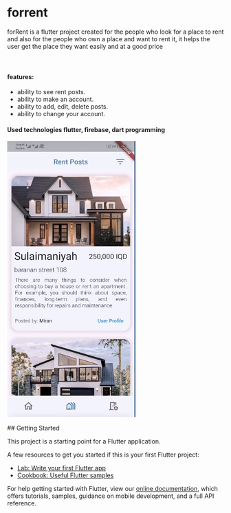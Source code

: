 # forrent

forRent is a flutter project created for the people who look for a place to rent and also for the people 
who own a place and want to rent it, it helps the user get the place they want easily and at a good price 
</br></br></br>

<h4>features:</h4>
<ul>
<li>ability to see rent posts.</li>
<li>ability to make an account.</li>
<li>ability to add, edit, delete posts.</li>
<li>ability to change your account.</li>
</ul>

<h4>Used technologies flutter, firebase, dart programming</h4>
<p>
<img src="assets\images\forent2.gif" alt="gif 2"  />
</p>
<p>

  
  
  

</p>
## Getting Started

This project is a starting point for a Flutter application.

A few resources to get you started if this is your first Flutter project:

- [Lab: Write your first Flutter app](https://flutter.dev/docs/get-started/codelab)
- [Cookbook: Useful Flutter samples](https://flutter.dev/docs/cookbook)

For help getting started with Flutter, view our
[online documentation](https://flutter.dev/docs), which offers tutorials,
samples, guidance on mobile development, and a full API reference.
